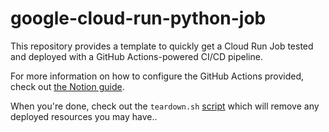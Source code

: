 # google-cloud-run-python-job

This repository provides a template to quickly get a Cloud Run Job tested and deployed
with a GitHub Actions-powered CI/CD pipeline.

For more information on how to configure the GitHub Actions provided, check out [the
Notion guide](https://eastern-diagnostic-580.notion.site/Set-up-CI-CD-for-Google-Cloud-Run-with-Github-Actions-de0624a66b244d829517c9bf77c89dcb).

When you're done, check out the `teardown.sh` [script](scripts/teardown.sh) which will
remove any deployed resources you may have..
